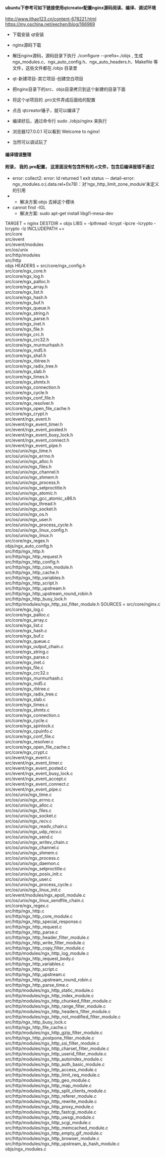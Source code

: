 
#### ubuntu下参考可如下链接使用qtcreator配置nginx源码阅读、编译、调试环境

http://www.ithao123.cn/content-678221.html
https://my.oschina.net/eechen/blog/166969

- 下载安装 qt安装

- nginx源码下载

- 解压nginx源码，源码目录下执行  ./configure --prefix=./objs  , 生成 ngx_modules.c、ngx_auto_config.h、ngx_auto_headers.h、Makefile 等文件，这些文件都在./objs 目录里

-  qt-新建项目-其它项目-创建空白项目

-  把nginx目录下的src、objs目录拷贝到这个新建的目录下面

-   将这个qt项目的 .pro文件弄成后面给的配置

-  点击 qtcreator锤子，就可以编译了

-  编译好后，通过命令行  sudo  ./objs/nginx 来执行

-  浏览器127.0.0.1 可以看到 Welcome to nginx!

- 当然可以调试玩了

#### 编译错误整理
#### 附录， 我的.pro配置，  这里面没有包含所有的.c文件，包含后编译报错不通过
-  error: collect2: error: ld returned 1 exit  status  -- detail-error: ngx_modules.o:(.data.rel+0x78)：对‘ngx_http_limit_zone_module’未定义的引用
-
    - 解决方案:objs 去掉这个模块
-   cannot find -lGL
    - 解决方案: sudo apt-get install libgl1-mesa-dev


TARGET = nginx
DESTDIR = objs
LIBS = -lpthread -lcrypt -lpcre -lcrypto -lcrypto -lz
INCLUDEPATH += \
        src/core \
        src/event \
        src/event/modules \
        src/os/unix \
        src/http/modules \
        src/http \
        objs
HEADERS = src/core/ngx_config.h \
        src/core/ngx_core.h \
        src/core/ngx_log.h \
        src/core/ngx_palloc.h \
        src/core/ngx_array.h \
        src/core/ngx_list.h \
        src/core/ngx_hash.h \
        src/core/ngx_buf.h \
        src/core/ngx_queue.h \
        src/core/ngx_string.h \
        src/core/ngx_parse.h \
        src/core/ngx_inet.h \
        src/core/ngx_file.h \
        src/core/ngx_crc.h \
        src/core/ngx_crc32.h \
        src/core/ngx_murmurhash.h \
        src/core/ngx_md5.h \
        src/core/ngx_sha1.h \
        src/core/ngx_rbtree.h \
        src/core/ngx_radix_tree.h \
        src/core/ngx_slab.h \
        src/core/ngx_times.h \
        src/core/ngx_shmtx.h \
        src/core/ngx_connection.h \
        src/core/ngx_cycle.h \
        src/core/ngx_conf_file.h \
        src/core/ngx_resolver.h \
        src/core/ngx_open_file_cache.h \
        src/core/ngx_crypt.h \
        src/event/ngx_event.h \
        src/event/ngx_event_timer.h \
        src/event/ngx_event_posted.h \
        src/event/ngx_event_busy_lock.h \
        src/event/ngx_event_connect.h \
        src/event/ngx_event_pipe.h \
        src/os/unix/ngx_time.h \
        src/os/unix/ngx_errno.h \
        src/os/unix/ngx_alloc.h \
        src/os/unix/ngx_files.h \
        src/os/unix/ngx_channel.h \
        src/os/unix/ngx_shmem.h \
        src/os/unix/ngx_process.h \
        src/os/unix/ngx_setproctitle.h \
        src/os/unix/ngx_atomic.h \
        src/os/unix/ngx_gcc_atomic_x86.h \
        src/os/unix/ngx_thread.h \
        src/os/unix/ngx_socket.h \
        src/os/unix/ngx_os.h \
        src/os/unix/ngx_user.h \
        src/os/unix/ngx_process_cycle.h \
        src/os/unix/ngx_linux_config.h \
        src/os/unix/ngx_linux.h \
        src/core/ngx_regex.h \
        objs/ngx_auto_config.h \
        src/http/ngx_http.h \
        src/http/ngx_http_request.h \
        src/http/ngx_http_config.h \
        src/http/ngx_http_core_module.h \
        src/http/ngx_http_cache.h \
        src/http/ngx_http_variables.h \
        src/http/ngx_http_script.h \
        src/http/ngx_http_upstream.h \
        src/http/ngx_http_upstream_round_robin.h \
        src/http/ngx_http_busy_lock.h \
        src/http/modules/ngx_http_ssi_filter_module.h
SOURCES = src/core/nginx.c \
        src/core/ngx_log.c \
        src/core/ngx_palloc.c \
        src/core/ngx_array.c \
        src/core/ngx_list.c \
        src/core/ngx_hash.c \
        src/core/ngx_buf.c \
        src/core/ngx_queue.c \
        src/core/ngx_output_chain.c \
        src/core/ngx_string.c \
        src/core/ngx_parse.c \
        src/core/ngx_inet.c \
        src/core/ngx_file.c \
        src/core/ngx_crc32.c \
        src/core/ngx_murmurhash.c \
        src/core/ngx_md5.c \
        src/core/ngx_rbtree.c \
        src/core/ngx_radix_tree.c \
        src/core/ngx_slab.c \
        src/core/ngx_times.c \
        src/core/ngx_shmtx.c \
        src/core/ngx_connection.c \
        src/core/ngx_cycle.c \
        src/core/ngx_spinlock.c \
        src/core/ngx_cpuinfo.c \
        src/core/ngx_conf_file.c \
        src/core/ngx_resolver.c \
        src/core/ngx_open_file_cache.c \
        src/core/ngx_crypt.c \
        src/event/ngx_event.c \
        src/event/ngx_event_timer.c \
        src/event/ngx_event_posted.c \
        src/event/ngx_event_busy_lock.c \
        src/event/ngx_event_accept.c \
        src/event/ngx_event_connect.c \
        src/event/ngx_event_pipe.c \
        src/os/unix/ngx_time.c \
        src/os/unix/ngx_errno.c \
        src/os/unix/ngx_alloc.c \
        src/os/unix/ngx_files.c \
        src/os/unix/ngx_socket.c \
        src/os/unix/ngx_recv.c \
        src/os/unix/ngx_readv_chain.c \
        src/os/unix/ngx_udp_recv.c \
        src/os/unix/ngx_send.c \
        src/os/unix/ngx_writev_chain.c \
        src/os/unix/ngx_channel.c \
        src/os/unix/ngx_shmem.c \
        src/os/unix/ngx_process.c \
        src/os/unix/ngx_daemon.c \
        src/os/unix/ngx_setproctitle.c \
        src/os/unix/ngx_posix_init.c \
        src/os/unix/ngx_user.c \
        src/os/unix/ngx_process_cycle.c \
        src/os/unix/ngx_linux_init.c \
        src/event/modules/ngx_epoll_module.c \
        src/os/unix/ngx_linux_sendfile_chain.c \
        src/core/ngx_regex.c \
        src/http/ngx_http.c \
        src/http/ngx_http_core_module.c \
        src/http/ngx_http_special_response.c \
        src/http/ngx_http_request.c \
        src/http/ngx_http_parse.c \
        src/http/ngx_http_header_filter_module.c \
        src/http/ngx_http_write_filter_module.c \
        src/http/ngx_http_copy_filter_module.c \
        src/http/modules/ngx_http_log_module.c \
        src/http/ngx_http_request_body.c \
        src/http/ngx_http_variables.c \
        src/http/ngx_http_script.c \
        src/http/ngx_http_upstream.c \
        src/http/ngx_http_upstream_round_robin.c \
        src/http/ngx_http_parse_time.c \
        src/http/modules/ngx_http_static_module.c \
        src/http/modules/ngx_http_index_module.c \
        src/http/modules/ngx_http_chunked_filter_module.c \
        src/http/modules/ngx_http_range_filter_module.c \
        src/http/modules/ngx_http_headers_filter_module.c \
        src/http/modules/ngx_http_not_modified_filter_module.c \
        src/http/ngx_http_busy_lock.c \
        src/http/ngx_http_file_cache.c \
        src/http/modules/ngx_http_gzip_filter_module.c \
        src/http/ngx_http_postpone_filter_module.c \
        src/http/modules/ngx_http_ssi_filter_module.c \
        src/http/modules/ngx_http_charset_filter_module.c \
        src/http/modules/ngx_http_userid_filter_module.c \
        src/http/modules/ngx_http_autoindex_module.c \
        src/http/modules/ngx_http_auth_basic_module.c \
        src/http/modules/ngx_http_access_module.c \
        src/http/modules/ngx_http_limit_req_module.c \
        src/http/modules/ngx_http_geo_module.c \
        src/http/modules/ngx_http_map_module.c \
        src/http/modules/ngx_http_split_clients_module.c \
        src/http/modules/ngx_http_referer_module.c \
        src/http/modules/ngx_http_rewrite_module.c \
        src/http/modules/ngx_http_proxy_module.c \
        src/http/modules/ngx_http_fastcgi_module.c \
        src/http/modules/ngx_http_uwsgi_module.c \
        src/http/modules/ngx_http_scgi_module.c \
        src/http/modules/ngx_http_memcached_module.c \
        src/http/modules/ngx_http_empty_gif_module.c \
        src/http/modules/ngx_http_browser_module.c \
        src/http/modules/ngx_http_upstream_ip_hash_module.c \
        objs/ngx_modules.c
